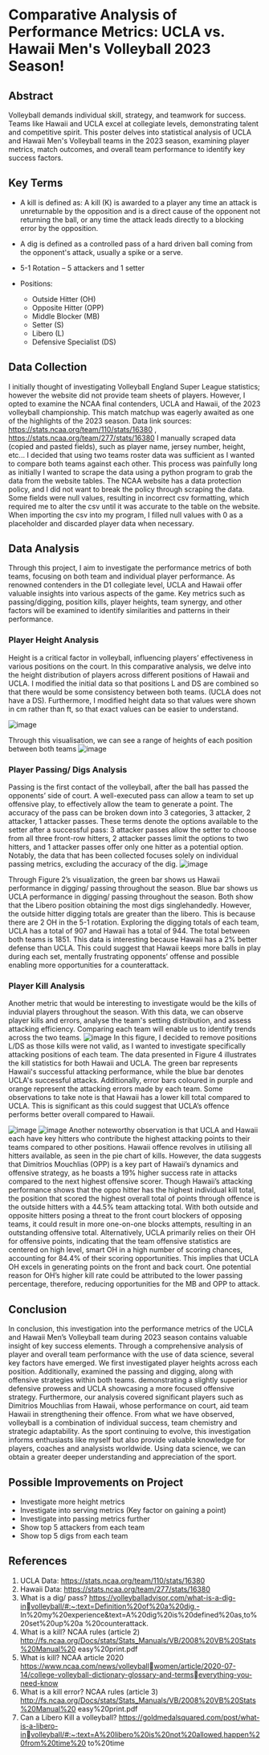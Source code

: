 # Comparative Analysis of Performance Metrics: UCLA vs. Hawaii Men's Volleyball 2023 Season!

## Abstract
Volleyball demands individual skill, strategy, and teamwork for success. Teams like Hawaii and UCLA excel at collegiate levels, demonstrating talent and competitive spirit. This poster delves into statistical analysis of UCLA and Hawaii Men's Volleyball teams in the 2023 season, examining player metrics, match outcomes, and overall team performance to identify key success factors.

## Key Terms
- A kill is defined as: A kill (K) is awarded to a player any time an attack is unreturnable by the opposition and is a direct cause of the opponent not returning the ball, or any time the attack leads directly to a blocking error by the opposition.
- A dig is defined as a controlled pass of a hard driven ball coming from the opponent's attack, usually a spike or a serve.
- 5-1 Rotation – 5 attackers and 1 setter

- Positions:
  -	Outside Hitter (OH)
  -	Opposite Hitter (OPP)
  -	Middle Blocker (MB)
  -	Setter (S)
  -	Libero (L)
  -	Defensive Specialist (DS)

## Data Collection
I initially thought of investigating Volleyball England Super League statistics; however the website did not provide team sheets of players. However, I opted to examine the NCAA final contenders, UCLA and Hawaii, of the 2023 volleyball championship. This match matchup was eagerly awaited as one of the highlights of the 2023 season.
Data link sources: https://stats.ncaa.org/team/110/stats/16380 , https://stats.ncaa.org/team/277/stats/16380
I manually scraped data (copied and pasted fields), such as player name, jersey number, height, etc... I decided that using two teams roster data was sufficient as I wanted to compare both teams against each other. This process was painfully long as initially I wanted to scrape the data using a python program to grab the data from the website tables. The NCAA website has a data protection policy, and I did not want to break the policy through scraping the data. Some fields were null values, resulting in incorrect csv formatting, which required me to alter the csv until it was accurate to the table on the website. When importing the csv into my program, I filled null values with 0 as a placeholder and discarded player data when necessary. 

## Data Analysis
Through this project, I aim to investigate the performance metrics of both teams, focusing on both team and individual player performance. As renowned contenders in the D1 collegiate level, UCLA and Hawaii offer valuable insights into various aspects of the game. Key metrics such as passing/digging, position kills, player heights, team synergy, and other factors will be examined to identify similarities and patterns in their performance.

### Player Height Analysis
Height is a critical factor in volleyball, influencing players’ effectiveness in various positions on the court. In this comparative analysis, we delve into the height distribution of players across different positions of Hawaii and UCLA. I modified the initial data so that positions L and DS are combined so that there would be some consistency between both teams. (UCLA does not have a DS). Furthermore, I modified height data so that values were shown in cm rather than ft, so that exact values can be easier to understand.

![image](https://github.com/lzam0/Volleyball-Data-Science-Project/assets/110193626/2bcfd411-0bf1-486c-b68f-5a25ac6877cf)

Through this visualisation, we can see a range of heights of each position between both teams
![image](https://github.com/lzam0/Volleyball-Data-Science-Project/assets/110193626/430443d3-7d96-49db-b89b-de546894bf6e)


### Player Passing/ Digs Analysis
Passing is the first contact of the volleyball, after the ball has passed the opponents’ side of court. A well-executed pass can allow a team to set up offensive play, to effectively allow the team to generate a point. The accuracy of the pass can be broken down into 3 categories, 3 attacker, 2 attacker, 1 attacker passes. These terms denote the options available to the setter after a successful pass: 3 attacker passes allow the setter to choose from all three front-row hitters, 2 attacker passes limit the options to two hitters, and 1 attacker passes offer only one hitter as a potential option. Notably, the data that has been collected focuses solely on individual passing metrics, excluding the accuracy of the dig.
![image](https://github.com/lzam0/Comprehensive-Analysis-of-Performance-Metrics/assets/110193626/0e66b938-e423-4459-a9ba-35904e08b017)

Through Figure 2’s visualization, the green bar shows us Hawaii performance in digging/ passing throughout the season. Blue bar shows us UCLA performance in digging/ passing throughout the season. Both show that the Libero position obtaining the most digs singlehandedly. However, the outside hitter digging totals are greater than the libero. This is because there are 2 OH in the 5-1 rotation. Exploring the digging totals of each team, UCLA has a total of 907 and Hawaii has a total of 944. The total between both teams is 1851.
This data is interesting because Hawaii has a 2% better defense than UCLA. This could suggest that Hawaii keeps more balls in play during each set, mentally frustrating opponents’ offense and possible enabling more opportunities for a counterattack.

### Player Kill Analysis
Another metric that would be interesting to investigate would be the kills of induvial players throughout the season. With this data, we can observe player kills and errors, analyse the team's setting distribution, and assess attacking efficiency. Comparing each team will enable us to identify trends across the two teams.
![image](https://github.com/lzam0/Comprehensive-Analysis-of-Performance-Metrics/assets/110193626/c0e25891-31d9-47ee-8eb1-16150f061ea8)
In this figure, I decided to remove positions L/DS as those kills were not valid, as I wanted to investigate specifically attacking positions of each team.
The data presented in Figure 4 illustrates the kill statistics for both Hawaii and UCLA. The green bar represents Hawaii's successful attacking performance, while the blue bar denotes UCLA's successful attacks. Additionally, error bars coloured in purple and orange represent the attacking errors made by each team. Some observations to take note is that Hawaii has a lower kill total compared to UCLA. This is significant as this could suggest that UCLA’s offence performs better overall compared to Hawaii.

![image](https://github.com/lzam0/Comprehensive-Analysis-of-Performance-Metrics/assets/110193626/d15e3dc4-046c-411b-865c-1e09fc61d846)
![image](https://github.com/lzam0/Comprehensive-Analysis-of-Performance-Metrics/assets/110193626/b9207e68-a1e5-4b92-b2c6-dd31fad191ef)
Another noteworthy observation is that UCLA and Hawaii each have key hitters who contribute the highest attacking points to their teams compared to other positions. Hawaii offence revolves in utilising all hitters available, as seen in the pie chart of kills. However, the data suggests that Dimitrios Mouchlias (OPP) is a key part of Hawaii’s dynamics and offensive strategy, as he boasts a 19% higher success rate in attacks compared to the next highest offensive scorer. 
Though Hawaii’s attacking performance shows that the oppo hitter has the highest individual kill total, the position that scored the highest overall total of points through offence is the outside hitters with a 44.5% team attacking total. With both outside and opposite hitters posing a threat to the front court blockers of opposing teams, it could result in more one-on-one blocks attempts, resulting in an outstanding offensive total.
Alternatively, UCLA primarily relies on their OH for offensive points, indicating that the team offensive statistics are centered on high level, smart OH in a high number of scoring chances, accounting for 84.4% of their scoring opportunities. This implies that UCLA OH excels in generating points on the front and back court. One potential reason for OH’s higher kill rate could be attributed to the lower passing percentage, therefore, reducing opportunities for the MB and OPP to attack.

## Conclusion
In conclusion, this investigation into the performance metrics of the UCLA and Hawaii Men’s Volleyball team during 2023 season contains valuable insight of key success elements. Through a comprehensive analysis of player and overall team performance with the use of data science, several key factors have emerged. We first investigated player heights across each position. Additionally, examined the passing and digging, along with offensive strategies within both teams. demonstrating a slightly superior defensive prowess and UCLA showcasing a more focused offensive strategy.
Furthermore, our analysis covered significant players such as Dimitrios Mouchlias from Hawaii, whose performance on court, aid team Hawaii in strengthening their offence. From what we have observed, volleyball is a combination of individual success, team chemistry and strategic adaptability. As the sport continuing to evolve, this investigation informs enthusiasts like myself but also provide valuable knowledge for players, coaches and analysists worldwide. Using data science, we can obtain a greater deeper understanding and appreciation of the sport.


## Possible Improvements on Project
- Investigate more height metrics
-	Investigate into serving metrics (Key factor on gaining a point)
-	Investigate into passing metrics further
-	Show top 5 attackers from each team
-	Show top 5 digs from each team

## References
1. UCLA Data: https://stats.ncaa.org/team/110/stats/16380
2. Hawaii Data: https://stats.ncaa.org/team/277/stats/16380
3. What is a dig/ pass? https://volleyballadvisor.com/what-is-a-dig-involleyball/#:~:text=Definition%20of%20a%20dig,-
In%20my%20experience&text=A%20dig%20is%20defined%20as,to%20set%20up%20a
%20counterattack.
4. What is a kill? NCAA rules (article 2) 
http://fs.ncaa.org/Docs/stats/Stats_Manuals/VB/2008%20VB%20Stats%20Manual%20
easy%20print.pdf
5. What is kill? NCAA article 2020 https://www.ncaa.com/news/volleyballwomen/article/2020-07-14/college-volleyball-dictionary-glossary-and-termseverything-you-need-know
6. What is a kill error? NCAA rules (article 3) 
http://fs.ncaa.org/Docs/stats/Stats_Manuals/VB/2008%20VB%20Stats%20Manual%20
easy%20print.pdf
7. Can a Libero Kill a volleyball? https://goldmedalsquared.com/post/what-is-a-libero-involleyball/#:~:text=A%20libero%20is%20not%20allowed,happen%20from%20time%20
to%20time
